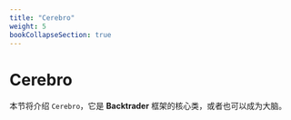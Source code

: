 ```yaml
---
title: "Cerebro"
weight: 5
bookCollapseSection: true
---
```


# Cerebro

本节将介绍 `Cerebro`，它是 **Backtrader** 框架的核心类，或者也可以成为大脑。

